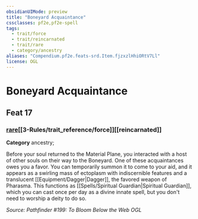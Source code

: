 ```yaml
---
obsidianUIMode: preview
title: "Boneyard Acquaintance"
cssclasses: pf2e,pf2e-spell
tags:
  - trait/force
  - trait/reincarnated
  - trait/rare
  - category/ancestry
aliases: "Compendium.pf2e.feats-srd.Item.fjzxzlHhiORtV7Ll"
license: OGL
---
```

# Boneyard Acquaintance
## Feat 17
### [rare](rare "Rare Rarity Trait")[[3-Rules/trait_reference/force]][[reincarnated]]

**Category** ancestry; 




Before your soul returned to the Material Plane, you interacted with a host of other souls on their way to the Boneyard. One of these acquaintances owes you a favor. You can temporarily summon it to come to your aid, and it appears as a swirling mass of ectoplasm with indiscernible features and a translucent [[Equipment/Dagger|Dagger]], the favored weapon of Pharasma. This functions as [[Spells/Spiritual Guardian|Spiritual Guardian]], which you can cast once per day as a divine innate spell, but you don't need to worship a deity to do so.

*Source: Pathfinder #199: To Bloom Below the Web*
*OGL*